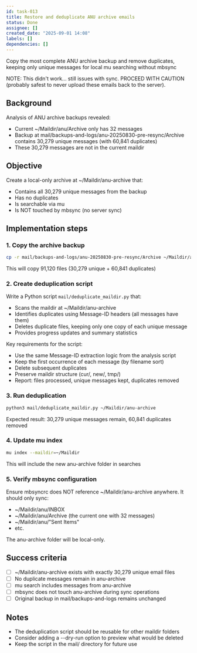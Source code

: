 ```yaml
---
id: task-013
title: Restore and deduplicate ANU archive emails
status: Done
assignee: []
created_date: "2025-09-01 14:08"
labels: []
dependencies: []
---
```


Copy the most complete ANU archive backup and remove duplicates, keeping only
unique messages for local mu searching without mbsync

NOTE: This didn't work... still issues with sync. PROCEED WITH CAUTION (probably
safest to never upload these emails back to the server).

## Background

Analysis of ANU archive backups revealed:

- Current ~/Maildir/anu/Archive only has 32 messages
- Backup at mail/backups-and-logs/anu-20250830-pre-resync/Archive contains
  30,279 unique messages (with 60,841 duplicates)
- These 30,279 messages are not in the current maildir

## Objective

Create a local-only archive at ~/Maildir/anu-archive that:

- Contains all 30,279 unique messages from the backup
- Has no duplicates
- Is searchable via mu
- Is NOT touched by mbsync (no server sync)

## Implementation steps

### 1. Copy the archive backup

```bash
cp -r mail/backups-and-logs/anu-20250830-pre-resync/Archive ~/Maildir/anu-archive
```

This will copy 91,120 files (30,279 unique + 60,841 duplicates)

### 2. Create deduplication script

Write a Python script `mail/deduplicate_maildir.py` that:

- Scans the maildir at ~/Maildir/anu-archive
- Identifies duplicates using Message-ID headers (all messages have them)
- Deletes duplicate files, keeping only one copy of each unique message
- Provides progress updates and summary statistics

Key requirements for the script:

- Use the same Message-ID extraction logic from the analysis script
- Keep the first occurrence of each message (by filename sort)
- Delete subsequent duplicates
- Preserve maildir structure (cur/, new/, tmp/)
- Report: files processed, unique messages kept, duplicates removed

### 3. Run deduplication

```bash
python3 mail/deduplicate_maildir.py ~/Maildir/anu-archive
```

Expected result: 30,279 unique messages remain, 60,841 duplicates removed

### 4. Update mu index

```bash
mu index --maildir=~/Maildir
```

This will include the new anu-archive folder in searches

### 5. Verify mbsync configuration

Ensure mbsyncrc does NOT reference ~/Maildir/anu-archive anywhere. It should
only sync:

- ~/Maildir/anu/INBOX
- ~/Maildir/anu/Archive (the current one with 32 messages)
- ~/Maildir/anu/"Sent Items"
- etc.

The anu-archive folder will be local-only.

## Success criteria

- [ ] ~/Maildir/anu-archive exists with exactly 30,279 unique email files
- [ ] No duplicate messages remain in anu-archive
- [ ] mu search includes messages from anu-archive
- [ ] mbsync does not touch anu-archive during sync operations
- [ ] Original backup in mail/backups-and-logs remains unchanged

## Notes

- The deduplication script should be reusable for other maildir folders
- Consider adding a --dry-run option to preview what would be deleted
- Keep the script in the mail/ directory for future use
